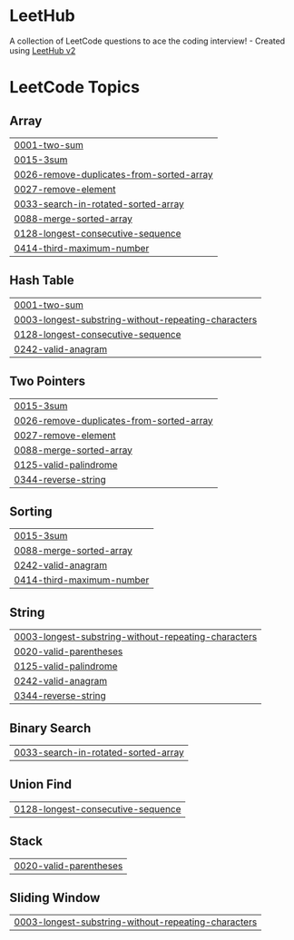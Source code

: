 # LeetHub
A collection of LeetCode questions to ace the coding interview! - Created using [LeetHub v2](https://github.com/arunbhardwaj/LeetHub-2.0)

<!---LeetCode Topics Start-->
# LeetCode Topics
## Array
|  |
| ------- |
| [0001-two-sum](https://github.com/akashc-hub/LeetHub/tree/master/0001-two-sum) |
| [0015-3sum](https://github.com/akashc-hub/LeetHub/tree/master/0015-3sum) |
| [0026-remove-duplicates-from-sorted-array](https://github.com/akashc-hub/LeetHub/tree/master/0026-remove-duplicates-from-sorted-array) |
| [0027-remove-element](https://github.com/akashc-hub/LeetHub/tree/master/0027-remove-element) |
| [0033-search-in-rotated-sorted-array](https://github.com/akashc-hub/LeetHub/tree/master/0033-search-in-rotated-sorted-array) |
| [0088-merge-sorted-array](https://github.com/akashc-hub/LeetHub/tree/master/0088-merge-sorted-array) |
| [0128-longest-consecutive-sequence](https://github.com/akashc-hub/LeetHub/tree/master/0128-longest-consecutive-sequence) |
| [0414-third-maximum-number](https://github.com/akashc-hub/LeetHub/tree/master/0414-third-maximum-number) |
## Hash Table
|  |
| ------- |
| [0001-two-sum](https://github.com/akashc-hub/LeetHub/tree/master/0001-two-sum) |
| [0003-longest-substring-without-repeating-characters](https://github.com/akashc-hub/LeetHub/tree/master/0003-longest-substring-without-repeating-characters) |
| [0128-longest-consecutive-sequence](https://github.com/akashc-hub/LeetHub/tree/master/0128-longest-consecutive-sequence) |
| [0242-valid-anagram](https://github.com/akashc-hub/LeetHub/tree/master/0242-valid-anagram) |
## Two Pointers
|  |
| ------- |
| [0015-3sum](https://github.com/akashc-hub/LeetHub/tree/master/0015-3sum) |
| [0026-remove-duplicates-from-sorted-array](https://github.com/akashc-hub/LeetHub/tree/master/0026-remove-duplicates-from-sorted-array) |
| [0027-remove-element](https://github.com/akashc-hub/LeetHub/tree/master/0027-remove-element) |
| [0088-merge-sorted-array](https://github.com/akashc-hub/LeetHub/tree/master/0088-merge-sorted-array) |
| [0125-valid-palindrome](https://github.com/akashc-hub/LeetHub/tree/master/0125-valid-palindrome) |
| [0344-reverse-string](https://github.com/akashc-hub/LeetHub/tree/master/0344-reverse-string) |
## Sorting
|  |
| ------- |
| [0015-3sum](https://github.com/akashc-hub/LeetHub/tree/master/0015-3sum) |
| [0088-merge-sorted-array](https://github.com/akashc-hub/LeetHub/tree/master/0088-merge-sorted-array) |
| [0242-valid-anagram](https://github.com/akashc-hub/LeetHub/tree/master/0242-valid-anagram) |
| [0414-third-maximum-number](https://github.com/akashc-hub/LeetHub/tree/master/0414-third-maximum-number) |
## String
|  |
| ------- |
| [0003-longest-substring-without-repeating-characters](https://github.com/akashc-hub/LeetHub/tree/master/0003-longest-substring-without-repeating-characters) |
| [0020-valid-parentheses](https://github.com/akashc-hub/LeetHub/tree/master/0020-valid-parentheses) |
| [0125-valid-palindrome](https://github.com/akashc-hub/LeetHub/tree/master/0125-valid-palindrome) |
| [0242-valid-anagram](https://github.com/akashc-hub/LeetHub/tree/master/0242-valid-anagram) |
| [0344-reverse-string](https://github.com/akashc-hub/LeetHub/tree/master/0344-reverse-string) |
## Binary Search
|  |
| ------- |
| [0033-search-in-rotated-sorted-array](https://github.com/akashc-hub/LeetHub/tree/master/0033-search-in-rotated-sorted-array) |
## Union Find
|  |
| ------- |
| [0128-longest-consecutive-sequence](https://github.com/akashc-hub/LeetHub/tree/master/0128-longest-consecutive-sequence) |
## Stack
|  |
| ------- |
| [0020-valid-parentheses](https://github.com/akashc-hub/LeetHub/tree/master/0020-valid-parentheses) |
## Sliding Window
|  |
| ------- |
| [0003-longest-substring-without-repeating-characters](https://github.com/akashc-hub/LeetHub/tree/master/0003-longest-substring-without-repeating-characters) |
<!---LeetCode Topics End-->